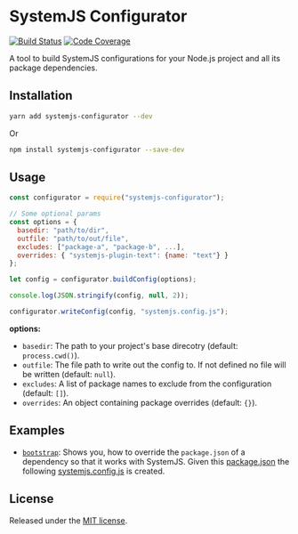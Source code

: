 # SystemJS Configurator

[![Build Status][travis-image]][travis-url]
[![Code Coverage][codecov-image]][codecov-url]

A tool to build SystemJS configurations for your Node.js project and all its
package dependencies.

## Installation

```bash
yarn add systemjs-configurator --dev
```

Or

```bash
npm install systemjs-configurator --save-dev
```

## Usage

```javascript
const configurator = require("systemjs-configurator");

// Some optional params
const options = {
  basedir: "path/to/dir",
  outfile: "path/to/out/file",
  excludes: ["package-a", "package-b", ...],
  overrides: { "systemjs-plugin-text": {name: "text"} }
};

let config = configurator.buildConfig(options);

console.log(JSON.stringify(config, null, 2));

configurator.writeConfig(config, "systemjs.config.js");
```

**options:**
- `basedir`: The path to your project's base direcotry
  (default: `process.cwd()`).
- `outfile`: The file path to write out the config to. If not defined no file
  will be written (default: `null`).
- `excludes`: A list of package names to exclude from the configuration
  (default: `[]`).
- `overrides`: An object containing package overrides
  (default: `{}`).

## Examples ##

- [`bootstrap`](./example/bootstrap): Shows you, how to override the
  `package.json` of a dependency so that it works with SystemJS. Given
  this [package.json](./example/bootstrap/package.json) the following
  [systemjs.config.js](./example/bootstrap/systemjs.config.js)
  is created.


## License ##

Released under the [MIT license][license].



[travis-url]: https://travis-ci.org/sidloki/systemjs-configurator
[travis-image]: https://travis-ci.org/sidloki/systemjs-configurator.svg?branch=master
[codecov-url]: https://codecov.io/gh/sidloki/systemjs-configurator
[codecov-image]: https://codecov.io/gh/sidloki/systemjs-configurator/branch/master/graph/badge.svg
[license]: ./LICENSE
